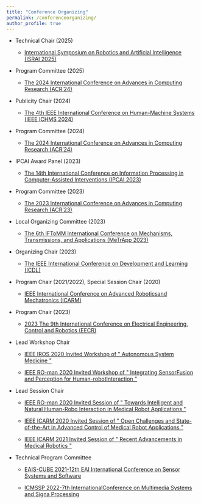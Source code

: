 ```yaml
---
title: "Conference Organizing"
permalink: /conferenceorganizing/
author_profile: true
---
```


* Technical Chair (2025)
   * [International Symposium on Robotics and Artificial Intelligence (ISRAI 2025)](https://example.com/israi2025)

* Program Committee (2025)

   * [The 2024 International Conference on Advances in Computing Research (ACR’24)](https://iicser.org/ACR25/index.html)
  
* Publicity Chair (2024)

   * [The 4th IEEE International Conference on Human-Machine Systems (IEEE ICHMS 2024)](https://ichms.blog.torontomu.ca/)

* Program Committee (2024)

   * [The 2024 International Conference on Advances in Computing Research (ACR’24)](https://iicser.org/ACR24/index.html)

* IPCAI Award Panel (2023)

   * [The 14th International Conference on Information Processing in Computer-Assisted Interventions (IPCAI 2023)](https://www.ipcai.org/home)

* Program Committee (2023)

   * [The 2023 International Conference on Advances in Computing Research (ACR’23)](https://easychair.org/cfp/ACR23)

* Local Organizing Committee (2023)

   * [The 6th IFToMM International Conference on Mechanisms, Transmissions, and Applications
(MeTrApp 2023)](https://metrapp2023.sciencesconf.org/)

* Organizing Chair (2023)

   * [The IEEE International Conference on Development and Learning (ICDL)](https://icdl2022.qmul.ac.uk/)

* Program Chair (2021/2022), Special Session Chair (2020)

   * [IEEE International Conference on Advanced Roboticsand Mechatronics (ICARM)](http://www.ieee-arm.org/)

*  Program Chair (2023)

   * [2023 The 9th International Conference on Electrical Engineering, Control and Robotics (EECR) ](http://www.eecr.org/)
  
* Lead Workshop Chair

   * [IEEE IROS 2020 Invited Workshop of " Autonomous System Medicine "](https://sites.google.com/view/iros2020medicine/%E9%A6%96%E9%A1%B5)

   * [IEEE RO-man 2020 Invited Workshop of " Integrating SensorFusion and Perception for Human-robotInteraction "](https://innovate.ieee.org/?lt=LG_AD_Google_LM_Adwords_Brand_SEM&gclid=EAIaIQobChMI6oeBuZml-AIV7D6tBh10pA5TEAMYASAAEgLspfD_BwE)

* Lead Session Chair

   * [IEEE RO-man 2020 Invited Session of " Towards Intelligent and Natural Human-Robo Interaction in Medical Robot Applications "](https://www.ieee-ras.org/about-ras/ras-calendar/event/1851-ro-man-2020-international-symposium-on-robot-and-human-interactive-communication)

   * [IEEE ICARM 2020 Invited Session of " Open Challenges and State-of-the-Art in Advanced Control of Medical Robot Applications "](http://www.ieee-arm.org/icarm2020/index.php/contribute/invited-sessions/)

   * [IEEE ICARM 2021 Invited Session of " Recent Advancements in Medical Robotics "](https://www.ieee-ras.org/about-ras/ras-calendar/event/1995-icarm-2021)

* Technical Program Committee

   * [EAIS-CUBE 2021-12th EAI International Conference on Sensor Systems and Software](https://s-cubeconference.eai-conferences.org/2021/)

   * [ICMSSP 2022-7th InternationalConference on Multimedia Systems and Signa Processing](https://2022.ieeeicassp.org/)

